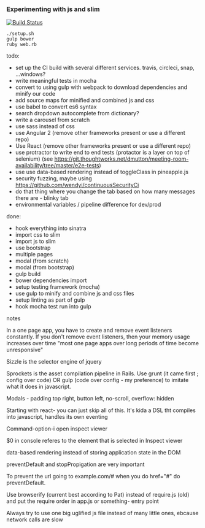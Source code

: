 ### Experimenting with js and slim

[![Build Status](https://travis-ci.org/compwron/js-messaround.svg?branch=master)](https://travis-ci.org/compwron/js-messaround)

````
./setup.sh
gulp bower
ruby web.rb
````

todo:

- set up the CI build with several different services. travis, circleci, snap, ...windows?
- write meaningful tests in mocha
- convert to using gulp with webpack to download dependencies and minify our code
- add source maps for minified and combined js and css
- use babel to convert es6 syntax
- search dropdown autocomplete from dictionary?
- write a carousel from scratch
- use sass instead of css
- use Angular 2 (remove other frameworks present or use a different repo)
- Use React (remove other frameworks present or use a different repo)
- use protractor to write end to end tests (protactor is a layer on top of selenium) (see https://git.thoughtworks.net/dmutton/meeting-room-availability/tree/master/e2e-tests)
- use use data-based rendering instead of toggleClass in pineapple.js
- security fuzzing, maybe using https://github.com/wendyi/continuousSecurityCi
- do that thing where you change the tab based on how many messages there are - blinky tab
- environmental variables / pipeline difference for dev/prod

done:

- hook everything into sinatra
- import css to slim
- import js to slim
- use bootstrap
- multiple pages
- modal (from scratch)
- modal (from bootstrap)
- gulp build
- bower dependencies import
- setup testing framework (mocha)
- use gulp to minify and combine js and css files
- setup linting as part of gulp
- hook mocha test run into gulp

notes

In a one page app, you have to create and remove event listeners constantly. If you don't remove event listeners, then your memory usage increases over time "most one page apps over long periods of time become unresponsive"

Sizzle is the selector engine of jquery

Sprockets is the asset compilation pipeline in Rails. Use grunt (it came first ; config over code) OR gulp (code over config - my preference) to imitate what it does in javascript.

Modals - padding top right, button left, no-scroll, overflow: hidden

Starting with react- you can just skip all of this. It's kida a DSL tht compiles into javascript, handles its own eventing

Command-option-i open inspect viewer

$0 in console referes to the element that is selected in Inspect viewer

data-based rendering instead of storing application state in the DOM

preventDefault and stopPropigation are very important

To prevent the url going to example.com/# when you do href="#" do preventDefault.

Use browserify (current best according to Pat) instead of require.js (old) and put the require order in app.js or something- entry point

Always try to use one big uglified js file instead of many little ones, ebcause network calls are slow
